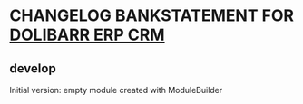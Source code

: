 # CHANGELOG BANKSTATEMENT FOR <a href="https://www.dolibarr.org">DOLIBARR ERP CRM</a>

## develop
Initial version: empty module created with ModuleBuilder

